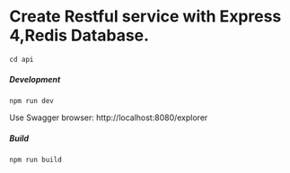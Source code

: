 
# Create Restful service with Express 4,Redis Database.
 
``` 
cd api

 ```

##### Development

``` 
npm run dev

 ```
 
Use Swagger browser: http://localhost:8080/explorer 
    
##### Build
```
npm run build
```
